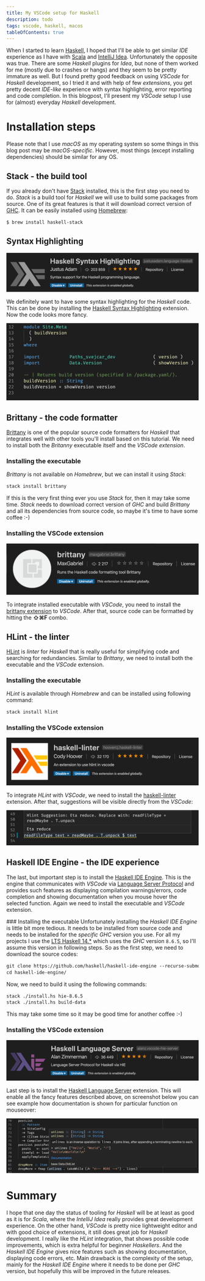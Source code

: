 ```yaml
---
title: My VSCode setup for Haskell
description: todo
tags: vscode, haskell, macos
tableOfContents: true
---
```


<style>
figure {
    text-align: center;
}

figure img {
    width: 500px;
}

figure:nth-child(41) img {
    width: 700px;
}
</style>

When I started to learn [Haskell][web:haskell], I hoped that I'll be able to get similar _IDE_ experience as I have with [Scala][web:scala] and [IntelliJ Idea][web:idea]. Unfortunately the opposite was true. There are some _Haskell_ plugins for _Idea_, but none of them worked for me (mostly due to crashes or hangs) and they seem to be pretty immature as well. But I found pretty good feedback on using _VSCode_ for _Haskell_ development, so I tried it and with help of few _extensions_, you get pretty decent _IDE-like_ experience with syntax highlighting, error reporting and code completion. In this blogpost, I'll present my _VSCode_ setup I use for (almost) everyday _Haskell_ development.

<!-- MORE -->

# Installation steps
Please note that I use _macOS_ as my operating system so some things in this blog post may be _macOS-specific_. However, most things (except installing dependencies) should be similar for any OS.

## Stack - the build tool
If you already don't have [Stack][web:stack] installed, this is the first step you need to do. _Stack_ is a build tool for _Haskell_ we will use to build some packages from source. One of its great features is that it will download correct version of [GHC][web:ghc]. It can be easily installed using [Homebrew][web:homebrew]:

```txt
$ brew install haskell-stack
```

## Syntax Highlighting
![VSCode Haskell Syntax Highlighting extension][img:vscode-hsl]

We definitely want to have some syntax highlighting for the _Haskell_ code. This can be done by installing the [Haskell Syntax Highlighting][vscode:hsl] extension. Now the code looks more fancy.

![syntax highlighting in action][img:syntax-highlighting]

## Brittany - the code formatter
[Brittany][github:brittany] is one of the popular source code formatters for _Haskell_ that integrates well with other tools you'll install based on this tutorial. We need to install both the _Britanny_ executable itself and the _VSCode extension_.

### Installing the executable
_Brittany_ is not available on _Homebrew_, but we can install it using _Stack_:

```txt
stack install brittany
```

If this is the very first thing ever you use _Stack_ for, then it may take some time. _Stack_ needs to download correct version of _GHC_ and build _Brittany_ and all its dependencies from source code, so maybe it's time to have some coffee :-)

### Installing the VSCode extension
![VSCode extension for Brittany][img:vscode-brittany]

To integrate installed executable with _VSCode_, you need to install the [brittany extension][vscode:brittany] to _VSCode_. After that, source code can be formatted by hitting the __⇧⌘F__ combo.

## HLint - the linter
[HLint][github:hlint] is _linter_ for _Haskell_ that is really useful for simplifying code and searching for redundancies. Similar to _Brittany_, we need to install both the executable and the _VSCode_ extension.

### Installing the executable
_HLint_ is available through _Homebrew_ and can be installed using following command:

```txt
stack install hlint
```

### Installing the VSCode extension
![VSCode extension for HLint][img:vscode-hlint]

To integrate _HLint_ with _VSCode_, we need to install the [haskell-linter][vscode:hlint] extension. After that, suggestions will be visible directly from the _VSCode_:

![HLint in action][img:hlint]

## Haskell IDE Engine - the IDE experience
The last, but important step is to install the [Haskell IDE Engine][github:hie]. This is the engine that communicates with _VSCode_ via [Language Server Protocol][web:lsp] and provides such features as displaying compilation warnings/errors, code completion and showing documentation when you mouse hover the selected function. Again we need to install the executable and _VSCode_ extension.

### Installing the executable
Unfortunately installing the _Haskell IDE Engine_ is little bit more tedious. It needs to be installed from source code and needs to be installed for the _specific_ _GHC_ version you use. For all my projects I use the [LTS Haskell 14.*][web:stackage] which uses the _GHC_ version `8.6.5`, so I'll assume this version in following steps. So as the first step, we need to download the source codes:

```txt
git clone https://github.com/haskell/haskell-ide-engine --recurse-submodules
cd haskell-ide-engine/
```

Now, we need to build it using the following commands:
```txt
stack ./install.hs hie-8.6.5
stack ./install.hs build-data
```

This may take some time so it may be good time for another coffee :-)

### Installing the VSCode extension
![VSCode Haskell Language Server extension][img:vscode-hls]

Last step is to install the [Haskell Language Server][vscode:hls] extension. This will enable all the fancy features described above, on screenshot below you can see example how documentation is shown for particular function on mouseover:

![displaying documentation on mouseover][img:hls]

# Summary
I hope that one day the status of tooling for _Haskell_ will be at least as good as it is for _Scala_, where the _IntelliJ Idea_ really provides great development experience. On the other hand, _VSCode_ is pretty nice lightweight editor and with good choice of extensions, it still does great job for _Haskell_ development. I really like the _HLint_ integration, that shows possible code improvements, which is extra helpful for beginner _Haskellers_. And the _Haskell IDE Engine_ gives nice features such as showing documentation, displaying code errors, etc. Main drawback is the complexity of the setup, mainly for the _Haskell IDE Engine_ where it needs to be done per _GHC_ version, but hopefully this will be improved in the future releases.


[img:hlint]: /assets/images/my-vscode-setup-for-haskell/hlint.png
[img:hls]: /assets/images/my-vscode-setup-for-haskell/hls.png
[img:syntax-highlighting]: /assets/images/my-vscode-setup-for-haskell/syntax-highlighting.png
[img:vscode-brittany]: /assets/images/my-vscode-setup-for-haskell/vscode-brittany.png
[img:vscode-hlint]: /assets/images/my-vscode-setup-for-haskell/vscode-hlint.png
[img:vscode-hls]: /assets/images/my-vscode-setup-for-haskell/vscode-hls.png
[img:vscode-hsl]: /assets/images/my-vscode-setup-for-haskell/vscode-hsl.png

[github:brittany]: https://github.com/lspitzner/brittany
[github:hie]: https://github.com/haskell/haskell-ide-engine
[github:hlint]: https://github.com/ndmitchell/hlint
[vscode:brittany]: https://github.com/MaxGabriel/brittany-vscode-extension
[vscode:hlint]: https://github.com/hoovercj/vscode-haskell-linter
[vscode:hls]: https://github.com/alanz/vscode-hie-server
[vscode:hsl]: https://github.com/JustusAdam/language-haskell
[web:ghc]: https://www.haskell.org/ghc/
[web:haskell]: https://www.haskell.org/
[web:homebrew]: https://brew.sh/
[web:idea]: https://www.jetbrains.com/idea/
[web:lsp]: https://microsoft.github.io//language-server-protocol/specifications/specification-3-14/
[web:scala]: https://scala-lang.org
[web:stack]: https://docs.haskellstack.org/en/stable/README/
[web:stackage]: https://www.stackage.org